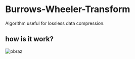 # Burrows-Wheeler-Transform
Algorithm useful for lossless data compression.
## how is it work?
![obraz](https://user-images.githubusercontent.com/107247710/229042880-3282cf51-7cea-44e1-9131-fe0133de7591.png)
